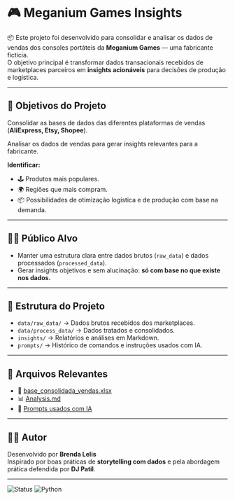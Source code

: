 
# 🎮 Meganium Games Insights

📦 Este projeto foi desenvolvido para consolidar e analisar os dados de vendas dos consoles portáteis da **Meganium Games** — uma fabricante fictícia.  
O objetivo principal é transformar dados transacionais recebidos de marketplaces parceiros em **insights acionáveis** para decisões de produção e logística.

---

## 🎯 Objetivos do Projeto

Consolidar as bases de dados das diferentes plataformas de vendas (**AliExpress, Etsy, Shopee**).

Analisar os dados de vendas para gerar insights relevantes para a fabricante.

**Identificar:**

- 🕹️ Produtos mais populares.
- 🌍 Regiões que mais compram.
- 📦 Possibilidades de otimização logística e de produção com base na demanda.

---

## 🧑‍💼 Público Alvo

- Manter uma estrutura clara entre dados brutos (`raw_data`) e dados processados (`processed_data`).
- Gerar insights objetivos e sem alucinação: **só com base no que existe nos dados.**

---

## 📁 Estrutura do Projeto

- `data/raw_data/` → Dados brutos recebidos dos marketplaces.
- `data/process_data/` → Dados tratados e consolidados.
- `insights/` → Relatórios e análises em Markdown.
- `prompts/` → Histórico de comandos e instruções usados com IA.

---

## 📌 Arquivos Relevantes

- 📄 [base_consolidada_vendas.xlsx](./data/process_data/base_consolidada_vendas.xlsx)
- 📊 [Analysis.md](./insights/Analysis.md)
- 🤖 [Prompts usados com IA](./prompts/GPT_DataSensei.md)

---

## 👨‍💻 Autor

Desenvolvido por **Brenda Lelis**  
Inspirado por boas práticas de **storytelling com dados** e pela abordagem prática defendida por **DJ Patil**.

---

![Status](https://img.shields.io/badge/Status-Em%20desenvolvimento-yellow)
![Python](https://img.shields.io/badge/Python-3.9%2B-blue)
